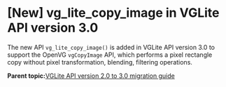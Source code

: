 # \[New\] vg\_lite\_copy\_image in VGLite API version 3.0

The new API `vg_lite_copy_image()` is added in VGLite API version 3.0 to support the OpenVG `vgCopyImage` API, which performs a pixel rectangle copy without pixel transformation, blending, filtering operations.

**Parent topic:**[VGLite API version 2.0 to 3.0 migration guide](../topics/vglite_api_version_20_to_30_migration_guide.md)

